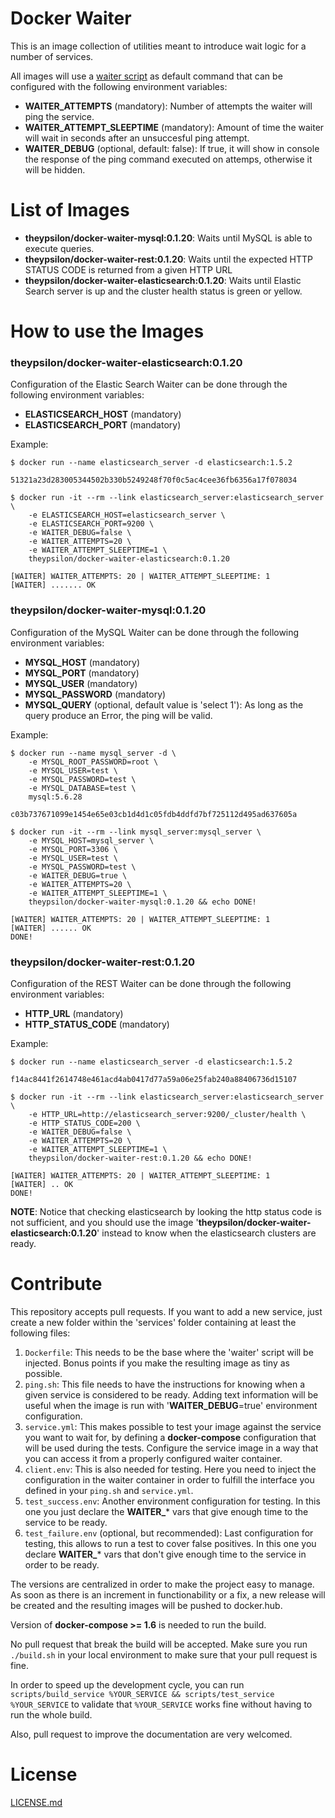 # Docker Waiter

This is an image collection of utilities meant to introduce wait logic for a number of services.

All images will use a [waiter script](scripts/waiter.sh) as default command that can be configured with the following environment variables:

* **WAITER_ATTEMPTS** (mandatory): Number of attempts the waiter will ping the service.
* **WAITER_ATTEMPT_SLEEPTIME** (mandatory): Amount of time the waiter will wait in seconds after an unsuccesful ping attempt.
* **WAITER_DEBUG** (optional, default: false): If true, it will show in console the response of the ping command executed on attemps, otherwise it will be hidden.

# List of Images

* **theypsilon/docker-waiter-mysql:0.1.20**: Waits until MySQL is able to execute queries.
* **theypsilon/docker-waiter-rest:0.1.20**: Waits until the expected HTTP STATUS CODE is returned from a given HTTP URL
* **theypsilon/docker-waiter-elasticsearch:0.1.20**: Waits until Elastic Search server is up and the cluster health status is green or yellow.

# How to use the Images

### theypsilon/docker-waiter-elasticsearch:0.1.20

Configuration of the Elastic Search Waiter can be done through the following environment variables:

* **ELASTICSEARCH_HOST** (mandatory)
* **ELASTICSEARCH_PORT** (mandatory)

Example:
```
$ docker run --name elasticsearch_server -d elasticsearch:1.5.2

51321a23d283005344502b330b5249248f70f0c5ac4cee36fb6356a17f078034

$ docker run -it --rm --link elasticsearch_server:elasticsearch_server \
	-e ELASTICSEARCH_HOST=elasticsearch_server \
	-e ELASTICSEARCH_PORT=9200 \
	-e WAITER_DEBUG=false \
	-e WAITER_ATTEMPTS=20 \
	-e WAITER_ATTEMPT_SLEEPTIME=1 \
	theypsilon/docker-waiter-elasticsearch:0.1.20

[WAITER] WAITER_ATTEMPTS: 20 | WAITER_ATTEMPT_SLEEPTIME: 1
[WAITER] ....... OK
```


### theypsilon/docker-waiter-mysql:0.1.20

Configuration of the MySQL Waiter can be done through the following environment variables:

* **MYSQL_HOST** (mandatory)
* **MYSQL_PORT** (mandatory)
* **MYSQL_USER** (mandatory)
* **MYSQL_PASSWORD** (mandatory)
* **MYSQL_QUERY** (optional, default value is 'select 1'): As long as the query produce an Error, the ping will be valid.

Example:
```
$ docker run --name mysql_server -d \
	-e MYSQL_ROOT_PASSWORD=root \
	-e MYSQL_USER=test \
	-e MYSQL_PASSWORD=test \
	-e MYSQL_DATABASE=test \
	mysql:5.6.28

c03b737671099e1454e65e03cb1d4d1c05fdb4ddfd7bf725112d495ad637605a

$ docker run -it --rm --link mysql_server:mysql_server \
	-e MYSQL_HOST=mysql_server \
	-e MYSQL_PORT=3306 \
	-e MYSQL_USER=test \
	-e MYSQL_PASSWORD=test \
	-e WAITER_DEBUG=true \
	-e WAITER_ATTEMPTS=20 \
	-e WAITER_ATTEMPT_SLEEPTIME=1 \
	theypsilon/docker-waiter-mysql:0.1.20 && echo DONE!

[WAITER] WAITER_ATTEMPTS: 20 | WAITER_ATTEMPT_SLEEPTIME: 1
[WAITER] ...... OK
DONE!
```


### theypsilon/docker-waiter-rest:0.1.20

Configuration of the REST Waiter can be done through the following environment variables:

* **HTTP_URL** (mandatory)
* **HTTP_STATUS_CODE** (mandatory)

Example:
```
$ docker run --name elasticsearch_server -d elasticsearch:1.5.2

f14ac8441f2614748e461acd4ab0417d77a59a06e25fab240a88406736d15107

$ docker run -it --rm --link elasticsearch_server:elasticsearch_server \
	-e HTTP_URL=http://elasticsearch_server:9200/_cluster/health \
	-e HTTP_STATUS_CODE=200 \
	-e WAITER_DEBUG=false \
	-e WAITER_ATTEMPTS=20 \
	-e WAITER_ATTEMPT_SLEEPTIME=1 \
	theypsilon/docker-waiter-rest:0.1.20 && echo DONE!

[WAITER] WAITER_ATTEMPTS: 20 | WAITER_ATTEMPT_SLEEPTIME: 1
[WAITER] .. OK
DONE!
```

**NOTE**: Notice that checking elasticsearch by looking the http status code is not sufficient, and you should use the image '**theypsilon/docker-waiter-elasticsearch:0.1.20**' instead to know when the elasticsearch clusters are ready.

# Contribute

This repository accepts pull requests. If you want to add a new service, just create a new folder within the 'services' folder containing at least the following files:

1. `Dockerfile`: This needs to be the base where the 'waiter' script will be injected. Bonus points if you make the resulting image as tiny as possible.
2. `ping.sh`: This file needs to have the instructions for knowing when a given service is considered to be ready. Adding text information will be useful when the image is run with '**WAITER_DEBUG**=true' environment configuration.
3. `service.yml`: This makes possible to test your image against the service you want to wait for, by defining a **docker-compose** configuration that will be used during the tests. Configure the service image in a way that you can access it from a properly configured waiter container.
4. `client.env`: This is also needed for testing. Here you need to inject the configuration in the waiter container in order to fulfill the interface you defined in your `ping.sh` and `service.yml`.
5. `test_success.env`: Another environment configuration for testing. In this one you just declare the **WAITER_*** vars that give enough time to the service to be ready.
6. `test_failure.env` (optional, but recommended): Last configuration for testing, this allows to run a test to cover false positives. In this one you declare **WAITER_*** vars that don't give enough time to the service in order to be ready.

The versions are centralized in order to make the project easy to manage. As soon as there is an increment in functionability or a fix, a new release will be created and the resulting images will be pushed to docker.hub.

Version of **docker-compose >= 1.6** is needed to run the build.

No pull request that break the build will be accepted. Make sure you run `./build.sh` in your local environment to make sure that your pull request is fine. 

In order to speed up the development cycle, you can run `scripts/build_service %YOUR_SERVICE && scripts/test_service %YOUR_SERVICE` to validate that `%YOUR_SERVICE` works fine without having to run the whole build.

Also, pull request to improve the documentation are very welcomed.

# License

[LICENSE.md](LICENSE.md)
